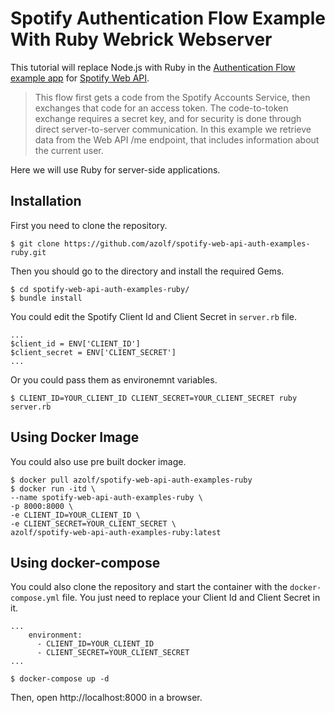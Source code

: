 # Spotify Authentication Flow Example With Ruby Webrick Webserver

This tutorial will replace Node.js with Ruby in the [Authentication Flow example app](https://github.com/spotify/web-api-auth-examples) for [Spotify Web API](https://developer.spotify.com/documentation/web-api/).

> This flow first gets a code from the Spotify Accounts Service, then exchanges that code for an access token. The code-to-token exchange requires a secret key, and for security is done through direct server-to-server communication.
In this example we retrieve data from the Web API /me endpoint, that includes information about the current user.

Here we will use Ruby for server-side applications.

## Installation
First you need to clone the repository.
```
$ git clone https://github.com/azolf/spotify-web-api-auth-examples-ruby.git
```
Then you should go to the directory and install the required Gems.
```
$ cd spotify-web-api-auth-examples-ruby/
$ bundle install
```

You could edit the Spotify Client Id and Client Secret in `server.rb` file.
```
...
$client_id = ENV['CLIENT_ID']
$client_secret = ENV['CLIENT_SECRET']
...
```

Or you could pass them as environemnt variables.
```
$ CLIENT_ID=YOUR_CLIENT_ID CLIENT_SECRET=YOUR_CLIENT_SECRET ruby server.rb
```

## Using Docker Image
You could also use pre built docker image.

```
$ docker pull azolf/spotify-web-api-auth-examples-ruby
$ docker run -itd \
--name spotify-web-api-auth-examples-ruby \
-p 8000:8000 \
-e CLIENT_ID=YOUR_CLIENT_ID \
-e CLIENT_SECRET=YOUR_CLIENT_SECRET \
azolf/spotify-web-api-auth-examples-ruby:latest
```

## Using docker-compose
You could also clone the repository and start the container with the `docker-compose.yml` file. You just need to replace your Client Id and Client Secret in it.
```
...
    environment:
      - CLIENT_ID=YOUR_CLIENT_ID
      - CLIENT_SECRET=YOUR_CLIENT_SECRET
...
```

```
$ docker-compose up -d
```

Then, open http://localhost:8000 in a browser.